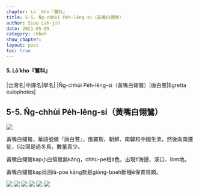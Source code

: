 ```yaml
---
chapter: Lō͘ kho『鷺科』
title: 5-5. N̂g-chhùi Pe̍h-lêng-si（黃嘴白翎鷥）
author: Siau Lah-jih
date: 2021-05-05
category: chheh
show_chapter:
layout: post
toc: true
---
```


#### 5. Lō͘ kho『鷺科』

|台灣名|中譯名|學名|
|N̂g-chhùi Pe̍h-lêng-si（黃嘴白翎鷥）|唐白鷺|Egretta eulophotes|


## 5-5. N̂g-chhùi Pe̍h-lêng-si（黃嘴白翎鷥）

![](../too5/05/05-5-2.黃嘴白翎.jpg)


黃嘴白翎鷥，華語號做『唐白鷺』，俄羅斯、朝鮮、南韓和中國生湠，然後向南遷徙，tī台灣是過冬鳥，數量真少。

黃嘴白翎鷥kap小白鴒鷥無kāng，chhù-pe柑á色，出現tī海邊、溪口、lòm地。

黃嘴白翎鷥kap烏面lā-poe kāng款是giōng-boeh斷種ê保育鳥類。


![](../too5/05/05-5-1.黃嘴白翎.jpg)
![](../too5/05/05-5-3.黃嘴白翎.jpg)
![](../too5/05/05-5-5.黃嘴白翎.jpg)
![](../too5/05/05-5-6.黃嘴白翎.jpg)
![](../too5/05/05-5-7.黃嘴白翎.jpg)
![](../too5/05/05-5-4.黃嘴白翎.jpg)


